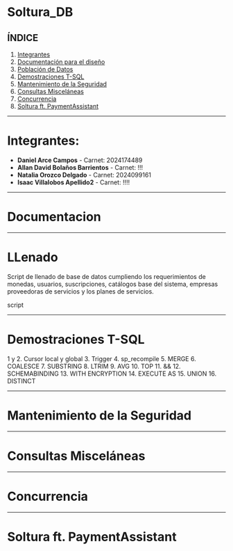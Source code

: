 # Soltura_DB

## ÍNDICE
1. [Integrantes](#integrantes)
2. [Documentación para el diseño](#Documentaciónparaeldiseño)
3. [Población de Datos](#PoblacióndeDatos)
4. [Demostraciones T-SQL](#DemostracionesT-SQL)
5. [Mantenimiento de la Seguridad](#mantenimientodelaSeguridad)
6. [Consultas Misceláneas](#consultasMiscelaneas)
7. [Concurrencia](#concurrencia)
8. [Soltura ft. PaymentAssistant](#Solyuraft.PaymentAssitant)

---
# Integrantes:
- **Daniel Arce Campos** - Carnet: 2024174489
- **Allan David Bolaños Barrientos** - Carnet: !!!
- **Natalia Orozco Delgado** - Carnet: 2024099161
- **Isaac Villalobos Apellido2** - Carnet: !!!!
---

# Documentacion

---
# LLenado
Script de llenado de base de datos cumpliendo los requerimientos de monedas, usuarios, suscripciones, catálogos base del sistema, empresas proveedoras de servicios y los planes de servicios.

script

---
# Demostraciones T-SQL
1 y 2. Cursor local y global 
3. Trigger
4. sp_recompile
5. MERGE
6. COALESCE
7. SUBSTRING
8. LTRIM
9. AVG
10. TOP
11. &&
12. SCHEMABINDING 
13. WITH ENCRYPTION
14. EXECUTE AS
15. UNION 
16. DISTINCT 


---
# Mantenimiento de la Seguridad


--- 
# Consultas Misceláneas

---
# Concurrencia

---
# Soltura ft. PaymentAssistant
